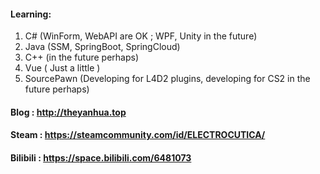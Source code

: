 #### Learning:

1. C#  (WinForm, WebAPI are OK ;  WPF, Unity in the future)
2. Java  (SSM, SpringBoot, SpringCloud)
3. C++  (in the future perhaps)
4. Vue ( Just a little )
5. SourcePawn (Developing for L4D2 plugins,  developing for CS2 in the future perhaps)



#### Blog : http://theyanhua.top
#### Steam : https://steamcommunity.com/id/ELECTROCUTICA/
#### Bilibili : https://space.bilibili.com/6481073
